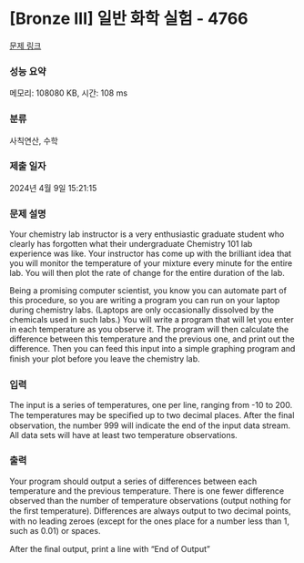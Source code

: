 # [Bronze III] 일반 화학 실험 - 4766 

[문제 링크](https://www.acmicpc.net/problem/4766) 

### 성능 요약

메모리: 108080 KB, 시간: 108 ms

### 분류

사칙연산, 수학

### 제출 일자

2024년 4월 9일 15:21:15

### 문제 설명

<p>Your chemistry lab instructor is a very enthusiastic graduate student who clearly has forgotten what their undergraduate Chemistry 101 lab experience was like. Your instructor has come up with the brilliant idea that you will monitor the temperature of your mixture every minute for the entire lab. You will then plot the rate of change for the entire duration of the lab.</p>

<p>Being a promising computer scientist, you know you can automate part of this procedure, so you are writing a program you can run on your laptop during chemistry labs. (Laptops are only occasionally dissolved by the chemicals used in such labs.) You will write a program that will let you enter in each temperature as you observe it. The program will then calculate the difference between this temperature and the previous one, and print out the difference. Then you can feed this input into a simple graphing program and ﬁnish your plot before you leave the chemistry lab.</p>

### 입력 

 <p>The input is a series of temperatures, one per line, ranging from -10 to 200. The temperatures may be speciﬁed up to two decimal places. After the final observation, the number 999 will indicate the end of the input data stream. All data sets will have at least two temperature observations.</p>

### 출력 

 <p>Your program should output a series of differences between each temperature and the previous temperature. There is one fewer difference observed than the number of temperature observations (output nothing for the ﬁrst temperature). Differences are always output to two decimal points, with no leading zeroes (except for the ones place for a number less than 1, such as 0.01) or spaces.</p>

<p>After the ﬁnal output, print a line with “End of Output”</p>

